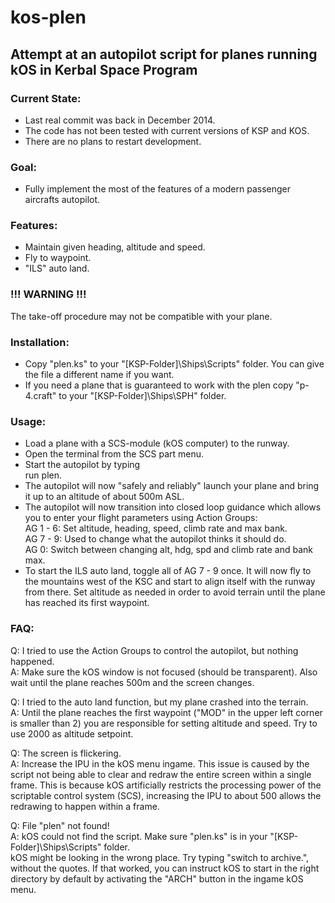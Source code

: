 kos-plen
========


Attempt at an autopilot script for planes running kOS in Kerbal Space Program
-----------------------------------------------------------------------------

### Current State:
 - Last real commit was back in December 2014.
 - The code has not been tested with current versions of KSP and KOS.
 - There are no plans to restart development.

### Goal:
  - Fully implement the most of the features of a modern passenger aircrafts autopilot.


### Features:
  - Maintain given heading, altitude and speed.
  - Fly to waypoint.
  - "ILS" auto land.


### !!! WARNING !!! 
The take-off procedure may not be compatible with your plane.

### Installation:
- Copy "plen.ks" to your "[KSP-Folder]\Ships\Scripts" folder. You can give the file a different name if you want.
- If you need a plane that is guaranteed to work with the plen copy "p-4.craft" to your "[KSP-Folder]\Ships\SPH" folder.

### Usage:
- Load a plane with a SCS-module (kOS computer) to the runway.
- Open the terminal from the SCS part menu.
- Start the autopilot by typing  
    run plen.  
- The autopilot will now "safely and reliably" launch your plane and bring it up to an altitude of about 500m ASL.
- The autopilot will now transition into closed loop guidance which allows you to enter your flight parameters using Action Groups:  
     AG 1 - 6: Set altitude, heading, speed, climb rate and max bank.  
     AG 7 - 9: Used to change what the autopilot thinks it should do.  
     AG 0:     Switch between changing alt, hdg, spd and climb rate and bank max.  
- To start the ILS auto land, toggle all of AG 7 - 9 once. It will now fly to the mountains west of the KSC and start to align itself with the runway from there. Set altitude as needed in order to avoid terrain until the plane has reached its first waypoint.


### FAQ:
Q: I tried to use the Action Groups to control the autopilot, but nothing happened.  
A: Make sure the kOS window is not focused (should be transparent). Also wait until the plane reaches 500m and the screen changes.

Q: I tried to the auto land function, but my plane crashed into the terrain.  
A: Until the plane reaches the first waypoint ("MOD" in the upper left corner is smaller than 2) you are responsible for setting altitude and speed. Try to use 2000 as altitude setpoint.

Q: The screen is flickering.  
A: Increase the IPU in the kOS menu ingame. This issue is caused by the script not being able to clear and redraw the entire screen within a single frame. This is because kOS artificially restricts the processing power of the scriptable control system (SCS), increasing the IPU to about 500 allows the redrawing to happen within a frame.

Q: File "plen" not found!  
A: kOS could not find the script. Make sure "plen.ks" is in your "[KSP-Folder]\Ships\Scripts" folder.  
kOS might be looking in the wrong place. Try typing "switch to archive.", without the quotes. If that worked, you can instruct kOS to start in the right directory by default by activating the "ARCH" button in the ingame kOS menu.
